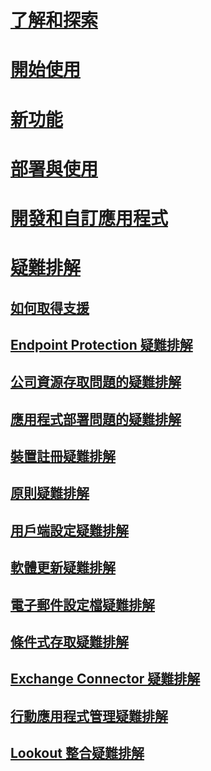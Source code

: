 # [了解和探索](/intune/understand-explore/introduction-to-microsoft-intune)
# [開始使用](/intune/get-started/get-started)
# [新功能](/intune/whats-new/whats-new-in-microsoft-intune)
<!-- # [Plan and Design](/intune/plan-design/ways-to-do-enterprise-mobility) -->
# [部署與使用](/intune/deploy-use/overview-of-device-and-app-lifecycles-in-microsoft-intune)
# [開發和自訂應用程式](/intune/develop/intune-app-sdk)

# [疑難排解](general-troubleshooting-tips-for-microsoft-intune.md)
## [如何取得支援](how-to-get-support-for-microsoft-intune.md)
## [Endpoint Protection 疑難排解](Troubleshoot-Endpoint-Protection-in-microsoft-intune.md)
## [公司資源存取問題的疑難排解](Troubleshoot-company-resource-access-problems-with-microsoft-intune.md)
## [應用程式部署問題的疑難排解](Troubleshoot-app-deployment-problems-in-microsoft-intune.md)
## [裝置註冊疑難排解](troubleshoot-device-enrollment-in-intune.md)
## [原則疑難排解](Troubleshoot-policies-in-microsoft-intune.md)
## [用戶端設定疑難排解](Troubleshoot-client-setup-in-microsoft-intune.md)
## [軟體更新疑難排解](Troubleshoot-software-updates-in-microsoft-intune.md)
## [電子郵件設定檔疑難排解](Troubleshoot-email-profiles-in-microsoft-intune.md)
## [條件式存取疑難排解](troubleshoot-conditional-access.md)
## [Exchange Connector 疑難排解](troubleshoot-exchange-connector.md)

## [行動應用程式管理疑難排解](troubleshoot-mam.md)

## [Lookout 整合疑難排解](troubleshooting-lookout-integration.md)


<!--HONumber=Nov16_HO4-->



